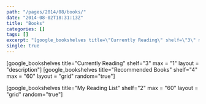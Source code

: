 ```yaml
---
path: "/pages/2014/08/books/"
date: "2014-08-02T18:31:13Z"
title: "Books"
categories: []
tags: []
excerpt: "[google_bookshelves title=\"Currently Reading\" shelf=\"3\" max = \"1\" layout = \"description\"][g..."
single: true
---
```


[google_bookshelves title="Currently Reading" shelf="3" max = "1" layout = "description"]
[google_bookshelves title="Recommended Books" shelf="4" max = "60" layout = "grid" random="true"]

[google_bookshelves title="My Reading List" shelf="2" max = "60" layout = "grid" random="true"]